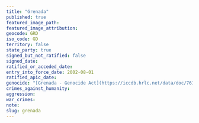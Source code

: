 ```yaml
---
title: "Grenada"
published: true
featured_image_path:
featured_image_attribution:
geocode: GRD
iso_code: GD
territory: false
state_party: true
signed_but_not_ratified: false
signed_date:
ratified_or_acceded_date:
entry_into_force_date: 2002-08-01
ratified_apic_date:
genocide: "[Grenada - Genocide Act](https://iccdb.hrlc.net/data/doc/761/keyword/46/)"
crimes_against_humanity:
aggression:
war_crimes:
note:
slug: grenada
---
```

